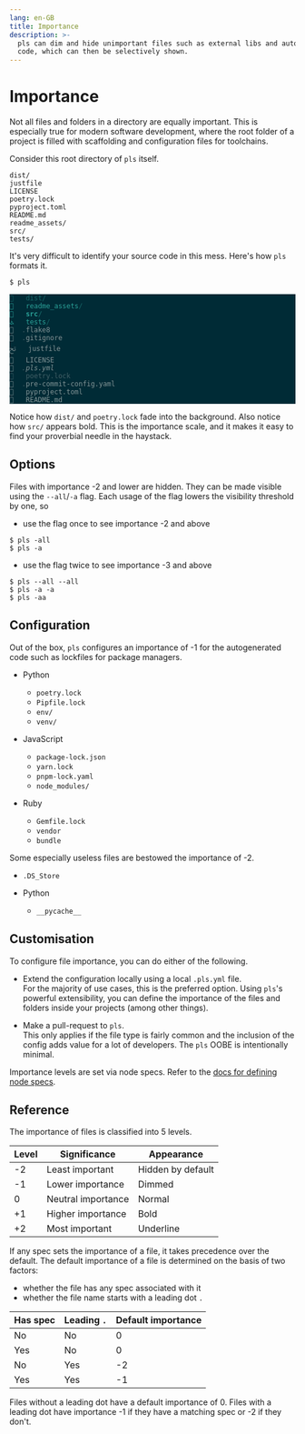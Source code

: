 ```yaml
---
lang: en-GB
title: Importance
description: >-
  pls can dim and hide unimportant files such as external libs and autogenerated
  code, which can then be selectively shown.
---
```


# Importance

Not all files and folders in a directory are equally important. This is
especially true for modern software development, where the root folder of a
project is filled with scaffolding and configuration files for toolchains.

Consider this root directory of `pls` itself.

```
dist/
justfile
LICENSE
poetry.lock
pyproject.toml
README.md
readme_assets/
src/
tests/
```

It's very difficult to identify your source code in this mess. Here's how `pls`
formats it.

```
$ pls
```

<div
    style="background-color: #002b36; color: #839496;"
    class="language-">
  <pre style="color: inherit;"><code style="color: inherit;"><span style="color: #156667; text-decoration-color: #156667"></span>  <span style="color: #156667; text-decoration-color: #156667"> dist/</span>                  
<span style="color: #2aa198; text-decoration-color: #2aa198"></span>  <span style="color: #2aa198; text-decoration-color: #2aa198"> readme_assets</span><span style="color: #156667; text-decoration-color: #156667">/</span>         
<span style="color: #2aa198; text-decoration-color: #2aa198; font-weight: bold"></span>  <span style="color: #2aa198; text-decoration-color: #2aa198; font-weight: bold"> src</span><span style="color: #156667; text-decoration-color: #156667; font-weight: bold">/</span>                   
<span style="color: #2aa198; text-decoration-color: #2aa198">ﭧ</span>  <span style="color: #2aa198; text-decoration-color: #2aa198"> tests</span><span style="color: #156667; text-decoration-color: #156667">/</span>                 
  <span style="color: #415f66; text-decoration-color: #415f66">.</span>flake8                 
  <span style="color: #415f66; text-decoration-color: #415f66">.</span>gitignore              
ﰌ   justfile               
   LICENSE                
<span style="font-style: italic"></span>  <span style="color: #415f66; text-decoration-color: #415f66; font-style: italic">.</span><span style="font-style: italic">pls.yml</span>                
<span style="color: #415f66; text-decoration-color: #415f66"></span>  <span style="color: #415f66; text-decoration-color: #415f66"> poetry.lock</span>            
  <span style="color: #415f66; text-decoration-color: #415f66">.</span>pre-commit-config.yaml 
   pyproject.toml         
   README.md              
</code></pre>
</div>

Notice how `dist/` and `poetry.lock` fade into the background. Also notice how
`src/` appears bold. This is the importance scale, and it makes it easy to find
your proverbial needle in the haystack.

## Options

Files with importance -2 and lower are hidden. They can be made visible using
the `--all`/`-a` flag. Each usage of the flag lowers the visibility threshold by
one, so

- use the flag once to see importance -2 and above

```
$ pls -all
$ pls -a
```

- use the flag twice to see importance -3 and above

```
$ pls --all --all
$ pls -a -a
$ pls -aa
```

## Configuration

Out of the box, `pls` configures an importance of -1 for the autogenerated code
such as lockfiles for package managers.

- Python

  - `poetry.lock`
  - `Pipfile.lock`
  - `env/`
  - `venv/`

- JavaScript

  - `package-lock.json`
  - `yarn.lock`
  - `pnpm-lock.yaml`
  - `node_modules/`

- Ruby
  - `Gemfile.lock`
  - `vendor`
  - `bundle`

Some especially useless files are bestowed the importance of -2.

- `.DS_Store`

- Python
  - `__pycache__`

## Customisation

To configure file importance, you can do either of the following.

- Extend the configuration locally using a local `.pls.yml` file.  
  For the majority of use cases, this is the preferred option. Using `pls`'s
  powerful extensibility, you can define the importance of the files and folders
  inside your projects (among other things).

- Make a pull-request to `pls`.  
  This only applies if the file type is fairly common and the inclusion of the
  config adds value for a lot of developers. The `pls` OOBE is intentionally
  minimal.

Importance levels are set via node specs. Refer to the
[docs for defining node specs](../reference/node_specs).

## Reference

The importance of files is classified into 5 levels.

| Level | Significance       | Appearance        |
| ----- | ------------------ | ----------------- |
| -2    | Least important    | Hidden by default |
| -1    | Lower importance   | Dimmed            |
| 0     | Neutral importance | Normal            |
| +1    | Higher importance  | Bold              |
| +2    | Most important     | Underline         |

If any spec sets the importance of a file, it takes precedence over the default.
The default importance of a file is determined on the basis of two factors:

- whether the file has any spec associated with it
- whether the file name starts with a leading dot `.`

| Has spec | Leading `.` | Default importance |
| -------- | ----------- | ------------------ |
| No       | No          | 0                  |
| Yes      | No          | 0                  |
| No       | Yes         | -2                 |
| Yes      | Yes         | -1                 |

Files without a leading dot have a default importance of 0. Files with a leading
dot have importance -1 if they have a matching spec or -2 if they don't.
